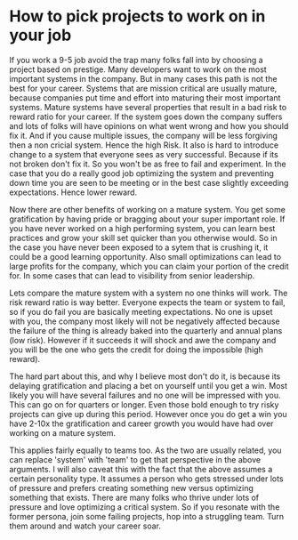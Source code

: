 # How to pick projects to work on in your job
If you work a 9-5 job avoid the trap many folks fall into by choosing a project based on prestige. Many developers want to work on the most important systems in the company. But in many cases this path is not the best for your career. Systems that are mission critical are usually mature, because companies put time and effort into maturing their most important systems. Mature systems have several properties that result in a bad risk to reward ratio for your career. If the system goes down the company suffers and lots of folks will have opinions on what went wrong and how you should fix it. And if you cause multiple issues, the company will be less forgiving then a non cricial system. Hence the high Risk. It also is hard to introduce change to a system that everyone sees as very successful. Because if its not broken don't fix it. So you won't be as free to fail and experiment. In the case that you do a really good job optimizing the system and preventing down time you are seen to be meeting or in the best case slightly exceeding expectations. Hence lower reward.

Now there are other benefits of working on a mature system. You get some gratification by having pride or bragging about your super important role. If you have never worked on a high performing system, you can learn best practices and grow your skill set quicker than you otherwise would. So in the case you have never been exposed to a sytem that is crushing it, it could be a good learning opportunity. Also small optimizations can lead to large profits for the company, which you can claim your portion of the credit for. In some cases that can lead to visibility from senior leadership.

Lets compare the mature system with a system no one thinks will work. The risk reward ratio is way better. Everyone expects the team or system to fail, so if you do fail you are basically meeting expectations. No one is upset with you, the company most likely will not be negatively affected because the failure of the thing is already baked into the quarterly and annual plans (low risk). However if it succeeds it will shock and awe the company and you will be the one who gets the credit for doing the impossible (high reward). 

The hard part about this, and why I believe most don't do it, is because its delaying gratification and placing a bet on yourself until you get a win. Most likely you will have several failures and no one will be impressed with you. This can go on for quarters or longer. Even those bold enough to try risky projects can give up during this period. However once you do get a win you have 2-10x the gratification and career growth you would have had over working on a mature system. 

This applies fairly equally to teams too. As the two are usually related, you can replace 'system' with 'team' to get that perspective in the above arguments. I will also caveat this with the fact that the above assumes a certain personality type. It assumes a person who gets stressed under lots of pressure and prefers creating something new versus optimizing something that exists. There are many folks who thrive under lots of pressure and love optimizing a critical system. So if you resonate with the former persona, join some failing projects, hop into a struggling team. Turn them around and watch your career soar.

